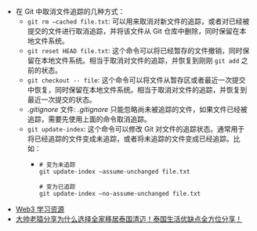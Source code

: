 - 在 Git 中取消文件追踪的几种方式：
	- `git rm –cached file.txt`: 可以用来取消对新文件的追踪，或者对已经被提交的文件进行取消追踪，并将该文件从 Git 仓库中删除，同时保留在本地文件系统。
	- `git reset HEAD file.txt`: 这个命令可以将已经暂存的文件撤销，同时保留在本地文件系统。相当于取消对文件的追踪，并恢复到刚刚 `git add` 之前的状态。
	- `git checkout -- file`: 这个命令可以将文件从暂存区或者最近一次提交中恢复，同时保留在本地文件系统。相当于取消对文件的追踪，并恢复到最近一次提交的状态。
	- _.gitignore_ 文件: _.gitignore_ 只能忽略尚未被追踪的文件，如果文件已经被追踪，需要先使用上面的命令取消追踪。
	- `git update-index`: 这个命令可以修改 Git 对文件的追踪状态。通常用于将已经追踪的文件变成未追踪，或者将未追踪的文件变成已经追踪。比如：
		- ```
		  # 变为未追踪
		  git update-index –assume-unchanged file.txt
		  
		  # 变为已追踪
		  git update-index –no-assume-unchanged file.txt
		  ```
- [Web3 学习资源](https://www.hackquest.io/zh)
- [大帅老猿分享为什么选择全家移居泰国清迈！泰国生活优缺点全方位分享！](https://dashu.ai/blog/56)